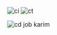 ![ci](https://user-images.githubusercontent.com/119345284/212563518-a1d9e039-c656-4bbe-94fa-a8c3108be153.png)
![ct](https://user-images.githubusercontent.com/119345284/212563521-ba915e2a-6a11-467d-a593-f80d21d31879.png)


![cd job karim ](https://user-images.githubusercontent.com/119345284/212563028-fe789562-dfc7-42d1-ab50-ab8aaad9f345.png)


